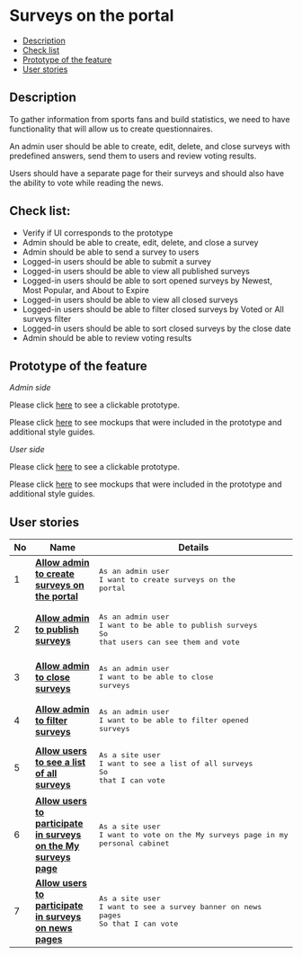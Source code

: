 # Surveys on the portal

- [Description](#description)
- [Check list](#check-list)
- [Prototype of the feature](#prototype-of-the-feature)
- [User stories](#user-stories)

## Description

To gather information from sports fans and build statistics, we need to have functionality that will allow us to create questionnaires.

An admin user should be able to create, edit, delete, and close surveys with predefined answers, send them to users and review voting results.

Users should have a separate page for their surveys and should also have the ability to vote while reading the news.

## Check list:

  - Verify if UI corresponds to the prototype
  - Admin should be able to create, edit, delete, and close a survey
  - Admin should be able to send a survey to users
  - Logged-in users should be able to submit a survey 
  - Logged-in users should be able to view all published surveys
  - Logged-in users should be able to sort opened surveys by Newest, Most Popular, and About to Expire
  - Logged-in users should be able to view all closed surveys
  - Logged-in users should be able to filter closed surveys by Voted or All surveys filter
  - Logged-in users should be able to sort closed surveys by the close date
  - Admin should be able to review voting results

## Prototype of the feature

_Admin side_

Please click [here](https://www.figma.com/proto/xtzyZ1sFmeSaKMpHDu0WfH/Surveys?node-id=0%3A1075&viewport=-74%2C435%2C0.06860820204019547&scaling=min-zoom) to see a clickable prototype.

Please click [here](https://www.figma.com/file/xtzyZ1sFmeSaKMpHDu0WfH/Surveys?node-id=0%3A1073) to see mockups that were included in the prototype and additional style guides.

_User side_

Please click [here](https://www.figma.com/proto/xtzyZ1sFmeSaKMpHDu0WfH/Surveys?node-id=0%3A2&viewport=513%2C537%2C0.12442872673273087&scaling=min-zoom) to see a clickable prototype.

Please click [here](https://www.figma.com/file/xtzyZ1sFmeSaKMpHDu0WfH/Surveys?node-id=0%3A1) to see mockups that were included in the prototype and additional style guides.

## User stories

No           |      Name     |   Details
------------ | ------------- | -------------
1 |[**Allow admin to create surveys on the portal**](/products/sport_news_portal/web_application_features/surveys/user_stories/create_surveys)|<pre>As an admin user<br>I want to create surveys on the portal</pre>
2 |[**Allow admin to publish surveys**](/products/sport_news_portal/web_application_features/surveys/user_stories/publish_survey)|<pre>As an admin user<br>I want to be able to publish surveys<br>So that users can see them and vote</pre>
3 |[**Allow admin to close surveys**](/products/sport_news_portal/web_application_features/surveys/user_stories/close_survey)|<pre>As an admin user<br>I want to be able to close surveys</pre>
4 |[**Allow admin to filter surveys**](/products/sport_news_portal/web_application_features/surveys/user_stories/filter_surveys)|<pre>As an admin user<br>I want to be able to filter opened surveys</pre>
5 |[**Allow users to see a list of all surveys**](/products/sport_news_portal/web_application_features/surveys/user_stories/my_surveys_for_user)|<pre>As a site user<br>I want to see a list of all surveys<br>So that I can vote</pre>
6 |[**Allow users to participate in surveys on the My surveys page**](/products/sport_news_portal/web_application_features/surveys/user_stories/form_for_voting)|<pre>As a site user<br>I want to vote on the My surveys page in my personal cabinet</pre>
7 |[**Allow users to participate in surveys on news pages**](/products/sport_news_portal/web_application_features/surveys/user_stories/banner_for_voting)|<pre>As a site user<br>I want to see a survey banner on news pages<br>So that I can vote</pre>
